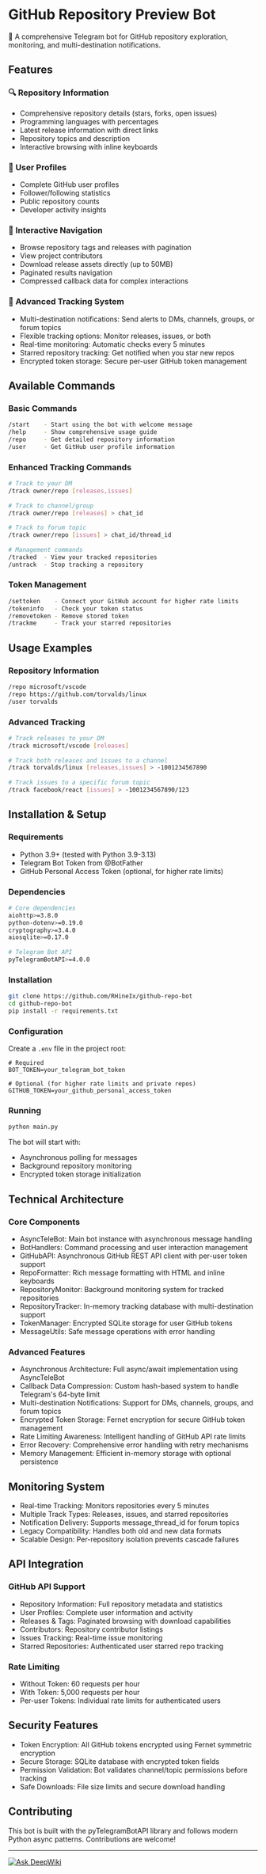 # GitHub Repository Preview Bot

🤖 A comprehensive Telegram bot for GitHub repository exploration, monitoring, and multi-destination notifications.

## Features

### 🔍 Repository Information

- Comprehensive repository details (stars, forks, open issues)
- Programming languages with percentages
- Latest release information with direct links
- Repository topics and description
- Interactive browsing with inline keyboards

### 👤 User Profiles

- Complete GitHub user profiles
- Follower/following statistics
- Public repository counts
- Developer activity insights

### 🚀 Interactive Navigation

- Browse repository tags and releases with pagination
- View project contributors
- Download release assets directly (up to 50MB)
- Paginated results navigation
- Compressed callback data for complex interactions

### 🔔 Advanced Tracking System

- Multi-destination notifications: Send alerts to DMs, channels, groups, or forum topics
- Flexible tracking options: Monitor releases, issues, or both
- Real-time monitoring: Automatic checks every 5 minutes
- Starred repository tracking: Get notified when you star new repos
- Encrypted token storage: Secure per-user GitHub token management

## Available Commands

### Basic Commands

```bash
/start    - Start using the bot with welcome message  
/help     - Show comprehensive usage guide  
/repo     - Get detailed repository information  
/user     - Get GitHub user profile information  
```

### Enhanced Tracking Commands

```bash
# Track to your DM  
/track owner/repo [releases,issues]  
  
# Track to channel/group  
/track owner/repo [releases] > chat_id  
  
# Track to forum topic  
/track owner/repo [issues] > chat_id/thread_id  
  
# Management commands  
/tracked  - View your tracked repositories  
/untrack  - Stop tracking a repository  
```

### Token Management

```bash
/settoken    - Connect your GitHub account for higher rate limits  
/tokeninfo   - Check your token status  
/removetoken - Remove stored token  
/trackme     - Track your starred repositories  
```

## Usage Examples

### Repository Information

```bash
/repo microsoft/vscode  
/repo https://github.com/torvalds/linux  
/user torvalds  
```

### Advanced Tracking

```bash
# Track releases to your DM  
/track microsoft/vscode [releases]  
  
# Track both releases and issues to a channel  
/track torvalds/linux [releases,issues] > -1001234567890  
  
# Track issues to a specific forum topic  
/track facebook/react [issues] > -1001234567890/123  
```

## Installation & Setup

### Requirements

- Python 3.9+ (tested with Python 3.9-3.13)
- Telegram Bot Token from @BotFather
- GitHub Personal Access Token (optional, for higher rate limits)

### Dependencies

```bash
# Core dependencies  
aiohttp>=3.8.0  
python-dotenv>=0.19.0  
cryptography>=3.4.0  
aiosqlite>=0.17.0  
  
# Telegram Bot API  
pyTelegramBotAPI>=4.0.0  
```

### Installation

```bash
git clone https://github.com/RHineIx/github-repo-bot  
cd github-repo-bot  
pip install -r requirements.txt  
```

### Configuration

Create a `.env` file in the project root:

```env
# Required  
BOT_TOKEN=your_telegram_bot_token  
  
# Optional (for higher rate limits and private repos)  
GITHUB_TOKEN=your_github_personal_access_token  
```

### Running

```bash
python main.py  
```

The bot will start with:

- Asynchronous polling for messages
- Background repository monitoring
- Encrypted token storage initialization

## Technical Architecture

### Core Components

- AsyncTeleBot: Main bot instance with asynchronous message handling  
- BotHandlers: Command processing and user interaction management  
- GitHubAPI: Asynchronous GitHub REST API client with per-user token support  
- RepoFormatter: Rich message formatting with HTML and inline keyboards  
- RepositoryMonitor: Background monitoring system for tracked repositories  
- RepositoryTracker: In-memory tracking database with multi-destination support  
- TokenManager: Encrypted SQLite storage for user GitHub tokens  
- MessageUtils: Safe message operations with error handling  

### Advanced Features

- Asynchronous Architecture: Full async/await implementation using AsyncTeleBot  
- Callback Data Compression: Custom hash-based system to handle Telegram's 64-byte limit  
- Multi-destination Notifications: Support for DMs, channels, groups, and forum topics  
- Encrypted Token Storage: Fernet encryption for secure GitHub token management  
- Rate Limiting Awareness: Intelligent handling of GitHub API rate limits  
- Error Recovery: Comprehensive error handling with retry mechanisms  
- Memory Management: Efficient in-memory storage with optional persistence  

## Monitoring System

- Real-time Tracking: Monitors repositories every 5 minutes  
- Multiple Track Types: Releases, issues, and starred repositories  
- Notification Delivery: Supports message_thread_id for forum topics  
- Legacy Compatibility: Handles both old and new data formats  
- Scalable Design: Per-repository isolation prevents cascade failures  

## API Integration

### GitHub API Support

- Repository Information: Full repository metadata and statistics  
- User Profiles: Complete user information and activity  
- Releases & Tags: Paginated browsing with download capabilities  
- Contributors: Repository contributor listings  
- Issues Tracking: Real-time issue monitoring  
- Starred Repositories: Authenticated user starred repo tracking  

### Rate Limiting

- Without Token: 60 requests per hour  
- With Token: 5,000 requests per hour  
- Per-user Tokens: Individual rate limits for authenticated users  

## Security Features

- Token Encryption: All GitHub tokens encrypted using Fernet symmetric encryption  
- Secure Storage: SQLite database with encrypted token fields  
- Permission Validation: Bot validates channel/topic permissions before tracking  
- Safe Downloads: File size limits and secure download handling  

## Contributing

This bot is built with the pyTelegramBotAPI library and follows modern Python async patterns. Contributions are welcome!

---

[![Ask DeepWiki](https://deepwiki.com/badge.svg)](https://deepwiki.com/RHineIx/github-repo-bot)

